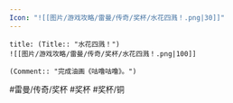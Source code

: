 ```yaml
---
Icon: "![[图片/游戏攻略/雷曼/传奇/奖杯/水花四溅！.png|30]]"
---
```

```ad-common-bronze-trophy
title: (Title:: "水花四溅！")
![[图片/游戏攻略/雷曼/传奇/奖杯/水花四溅！.png|100]]

(Comment:: "完成油画《咕噜咕噜》。")
```

#雷曼/传奇/奖杯 #奖杯 #奖杯/铜
